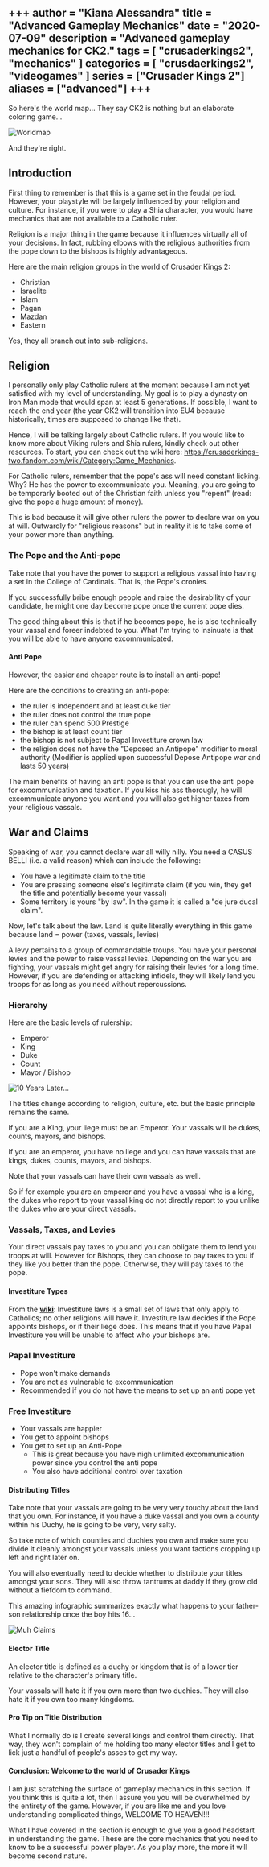 +++
author = "Kiana Alessandra"
title = "Advanced Gameplay Mechanics"
date = "2020-07-09"
description = "Advanced gameplay mechanics for CK2."
tags = [
    "crusaderkings2",
    "mechanics"
]
categories = [
    "crusdaerkings2",
    "videogames"
]
series = ["Crusader Kings 2"]
aliases = ["advanced"]
+++
---

So here's the world map... They say CK2 is nothing but an elaborate coloring game...

![Worldmap](http://localhost:1313/worldmap.jpg)

And they're right. 

## Introduction

First thing to remember is that this is a game set in the feudal period. However, your playstyle will be largely influenced by your religion and culture. For instance, if you were to play a Shia character, you would have mechanics that are not available to a Catholic ruler. 

Religion is a major thing in the game because it influences virtually all of your decisions. In fact, rubbing elbows with the religious authorities from the pope down to the bishops is highly advantageous.

Here are the main religion groups in the world of Crusader Kings 2:
* Christian
* Israelite
* Islam
* Pagan
* Mazdan
* Eastern

Yes, they all branch out into sub-religions. 

## Religion
I personally only play Catholic rulers at the moment because I am not yet satisfied with my level of understanding. My goal is to play a dynasty on Iron Man mode that would span at least 5 generations. If possible, I want to reach the end year (the year CK2 will transition into EU4 because historically, times are supposed to change like that).

Hence, I will be talking largely about Catholic rulers. If you would like to know more about Viking rulers and Shia rulers, kindly check out other resources. To start, you can check out the wiki here: https://crusaderkings-two.fandom.com/wiki/Category:Game_Mechanics.


For Catholic rulers, remember that the pope's ass will need constant licking. Why? He has the power to excommunicate you. Meaning, you are going to be temporarly booted out of the Christian faith unless you "repent" (read: give the pope a huge amount of money).

This is bad because it will give other rulers the power to declare war on you at will. Outwardly for "religious reasons" but in reality it is to take some of your power more than anything.

### The Pope and the Anti-pope

Take note that you have the power to support a religious vassal into having a set in the College of Cardinals. That is, the Pope's cronies. 

If you successfully bribe enough people and raise the desirability of your candidate, he might one day become pope once the current pope dies. 

The good thing about this is that if he becomes pope, he is also technically your vassal and foreer indebted to you. What I'm trying to insinuate is that you will be able to have anyone excommunicated.

#### Anti Pope 

However, the easier and cheaper route is to install an anti-pope!

Here are the conditions to creating an anti-pope:

* the ruler is independent and at least duke tier
* the ruler does not control the true pope
* the ruler can spend 500 Prestige
* the bishop is at least count tier
* the bishop is not subject to Papal Investiture crown law
* the religion does not have the "Deposed an Antipope" modifier to moral authority (Modifier is applied upon successful Depose Antipope war and lasts 50 years)

The main benefits of having an anti pope is that you can use the anti pope for excommunication and taxation. If you kiss his ass thorougly, he will excommunicate anyone you want and you will also get higher taxes from your religious vassals.
## War and Claims

Speaking of war, you cannot declare war all willy nilly. You need a CASUS BELLI (i.e. a valid reason) which can include the following:

* You have a legitimate claim to the title
* You are pressing someone else's legitimate claim (if you win, they get the title and potentially become your vassal)
* Some territory is yours "by law". In the game it is called a "de jure ducal claim".

Now, let's talk about the law. Land is quite literally everything in this game because land = power (taxes, vassals, levies) 


A levy pertains to a group of commandable troups. You have your personal levies and the power to raise vassal levies. Depending on the war you are fighting, your vassals might get angry for raising their levies for a long time. However, if you are defending or attacking infidels, they will likely lend you troops for as long as you need without repercussions.


### Hierarchy

Here are the basic levels of rulership:
* Emperor
* King
* Duke
* Count
* Mayor / Bishop

![10 Years Later...](http://localhost:1313/meme2.jpeg)

The titles change according to religion, culture, etc. but the basic principle remains the same. 

If you are a King, your liege must be an Emperor. Your vassals will be dukes, counts, mayors, and bishops.

If you are an emperor, you have no liege and you can have vassals that are kings, dukes, counts, mayors, and bishops.

Note that your vassals can have their own vassals as well. 

So if for example you are an emperor and you have a vassal who is a king, the dukes who report to your vassal king do not directly report to you unlike the dukes who are your direct vassals.

### Vassals, Taxes, and Levies
Your direct vassals pay taxes to you and you can obligate them to lend you troops at will. However for Bishops, they can choose to pay taxes to you if they like you better than the pope. Otherwise, they will pay taxes to the pope. 

#### Investiture Types

From the **[wiki](https://crusaderkings-two.fandom.com/wiki/Investiture)**: Investiture laws is a small set of laws that only apply to Catholics; no other religions will have it. Investiture law decides if the Pope appoints bishops, or if their liege does. This means that if you have Papal Investiture you will be unable to affect who your bishops are. 

### Papal Investiture

* Pope won't make demands
* You are not as vulnerable to excommunication
* Recommended if you do not have the means to set up an anti pope yet

### Free Investiture

* Your vassals are happier
* You get to appoint bishops
* You get to set up an Anti-Pope
  * This is great because you have nigh unlimited excommunication power since you control the anti pope
  * You also have additional control over taxation


#### Distributing Titles
Take note that your vassals are going to be very very touchy about the land that you own. For instance, if you have a duke vassal and you own a county within his Duchy, he is going to be very, very salty. 

So take note of which counties and duchies you own and make sure you divide it cleanly amongst your vassals unless you want factions cropping up left and right later on.

You will also eventually need to decide whether to distribute your titles amongst your sons. They will also throw tantrums at daddy if they grow old without a fiefdom to command. 

This amazing infographic summarizes exactly what happens to your father-son relationship once the boy hits 16...

![Muh Claims](http://localhost:1313/meme1.png)

#### Elector Title

An elector title is defined as a duchy or kingdom that is of a lower tier relative to the character's primary title.

Your vassals will hate it if you own more than two duchies. They will also hate it if you own too many kingdoms.

#### Pro Tip on Title Distribution

What I normally do is I create several kings and control them directly. That way, they won't complain of me holding too many elector titles and I get to lick just a handful of people's asses to get my way.

#### Conclusion: Welcome to the world of Crusader Kings 

I am just scratching the surface of gameplay mechanics in this section. If you think this is quite a lot, then I assure you you will be overwhelmed by the entirety of the game. However, if you are like me and you love understanding complicated things, WELCOME TO HEAVEN!!!

What I have covered in the section is enough to give you a good headstart in understanding the game. These are the core mechanics that you need to know to be a successful power player. As you play more, the more it will become second nature.